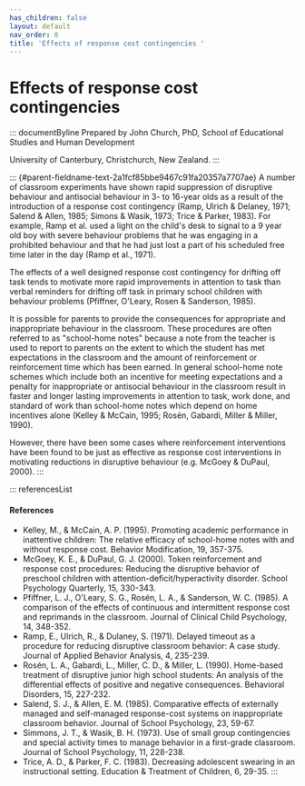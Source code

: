 ```yaml
---
has_children: false
layout: default
nav_order: 0
title: 'Effects of response cost contingencies '
---
```

# Effects of response cost contingencies 


::: documentByline
Prepared by John Church, PhD, School of Educational Studies and Human
Development

University of Canterbury, Christchurch, New Zealand.
:::

::: {#parent-fieldname-text-2a1fcf85bbe9467c91fa20357a7707ae}
A number of classroom experiments have shown rapid suppression of
disruptive behaviour and antisocial behaviour in 3- to 16-year olds as a
result of the introduction of a response cost contingency (Ramp, Ulrich
& Delaney, 1971; Salend & Allen, 1985; Simons & Wasik, 1973; Trice &
Parker, 1983). For example, Ramp et al. used a light on the child's desk
to signal to a 9 year old boy with severe behaviour problems that he was
engaging in a prohibited behaviour and that he had just lost a part of
his scheduled free time later in the day (Ramp et al., 1971).

The effects of a well designed response cost contingency for drifting
off task tends to motivate more rapid improvements in attention to task
than verbal reminders for drifting off task in primary school children
with behaviour problems (Pfiffner, O'Leary, Rosen & Sanderson, 1985).

It is possible for parents to provide the consequences for appropriate
and inappropriate behaviour in the classroom. These procedures are often
referred to as "school-home notes" because a note from the teacher is
used to report to parents on the extent to which the student has met
expectations in the classroom and the amount of reinforcement or
reinforcement time which has been earned. In general school-home note
schemes which include both an incentive for meeting expectations and a
penalty for inappropriate or antisocial behaviour in the classroom
result in faster and longer lasting improvements in attention to task,
work done, and standard of work than school-home notes which depend on
home incentives alone (Kelley & McCain, 1995; Rosén, Gabardi, Miller &
Miller, 1990).

However, there have been some cases where reinforcement interventions
have been found to be just as effective as response cost interventions
in motivating reductions in disruptive behaviour (e.g. McGoey & DuPaul,
2000).
:::

::: referencesList
#### References

-   Kelley, M., & McCain, A. P. (1995). Promoting academic performance
    in inattentive children: The relative efficacy of school-home notes
    with and without response cost. Behavior Modification, 19, 357-375.
-   McGoey, K. E., & DuPaul, G. J. (2000). Token reinforcement and
    response cost procedures: Reducing the disruptive behavior of
    preschool children with attention-deficit/hyperactivity disorder.
    School Psychology Quarterly, 15, 330-343.
-   Pfiffner, L. J., O\'Leary, S. G., Rosén, L. A., & Sanderson, W. C.
    (1985). A comparison of the effects of continuous and intermittent
    response cost and reprimands in the classroom. Journal of Clinical
    Child Psychology, 14, 348-352.
-   Ramp, E., Ulrich, R., & Dulaney, S. (1971). Delayed timeout as a
    procedure for reducing disruptive classroom behavior: A case study.
    Journal of Applied Behavior Analysis, 4, 235-239.
-   Rosén, L. A., Gabardi, L., Miller, C. D., & Miller, L. (1990).
    Home-based treatment of disruptive junior high school students: An
    analysis of the differential effects of positive and negative
    consequences. Behavioral Disorders, 15, 227-232.
-   Salend, S. J., & Allen, E. M. (1985). Comparative effects of
    externally managed and self-managed response-cost systems on
    inappropriate classroom behavior. Journal of School Psychology, 23,
    59-67.
-   Simmons, J. T., & Wasik, B. H. (1973). Use of small group
    contingencies and special activity times to manage behavior in a
    first-grade classroom. Journal of School Psychology, 11, 228-238.
-   Trice, A. D., & Parker, F. C. (1983). Decreasing adolescent swearing
    in an instructional setting. Education & Treatment of Children, 6,
    29-35.
:::
